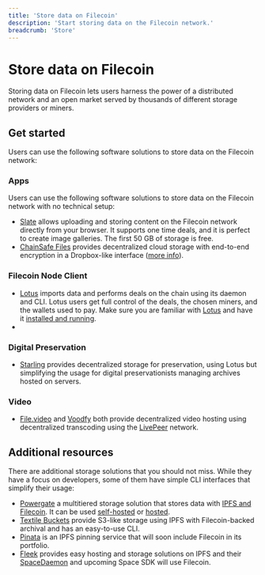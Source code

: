 ```yaml
---
title: 'Store data on Filecoin'
description: 'Start storing data on the Filecoin network.'
breadcrumb: 'Store'
---
```


# Store data on Filecoin

Storing data on Filecoin lets users harness the power of a distributed network and an open market served by thousands of different storage providers or miners.

## Get started

Users can use the following software solutions to store data on the Filecoin network:

### Apps

Users can use the following software solutions to store data on the Filecoin network with no technical setup:

- [Slate](slate.md) allows uploading and storing content on the Filecoin network directly from your browser. It supports one time deals, and it is perfect to create image galleries. The first 50 GB of storage is free.
- [ChainSafe Files](https://files.chainsafe.io/) provides decentralized cloud storage with end-to-end encryption in a Dropbox-like interface ([more info](https://medium.com/chainsafe-systems/introducing-chainsafe-files-3eedabdec922)).

### Filecoin Node Client

- [Lotus](lotus/README.md) imports data and performs deals on the chain using its daemon and CLI. Lotus users get full control of the deals, the chosen miners, and the wallets used to pay. Make sure you are familiar with [Lotus](../get-started/lotus/README.md) and have it [installed and running](../get-started/lotus/installation.md).
- []()

### Digital Preservation

- [Starling](starling.md) provides decentralized storage for preservation, using Lotus but simplifying the usage for digital preservationists managing archives hosted on servers.

### Video

- [File.video](https://file.video/) and [Voodfy](https://beta.voodfy.com/) both provide decentralized video hosting using decentralized transcoding using the [LivePeer](https://livepeer.org/) network.

## Additional resources

There are additional storage solutions that you should not miss. While they have a focus on developers, some of them have simple CLI interfaces that simplify their usage:

- [Powergate](https://github.com/textileio/powergate) a multitiered storage solution that stores data with [IPFS and Filecoin](../about-filecoin/ipfs-and-filecoin.md). It can be used [self-hosted](../build/powergate.md) or [hosted](../build/hosted-powergate.md).
- [Textile Buckets](../build/textile-buckets.md) provide S3-like storage using IPFS with Filecoin-backed archival and has an easy-to-use CLI.
- [Pinata](https://pinata.cloud/) is an IPFS pinning service that will soon include Filecoin in its portfolio.
- [Fleek](https://fleek.co) provides easy hosting and storage solutions on IPFS and their [SpaceDaemon](https://docs.fleek.co/space-daemon/overview/) and upcoming Space SDK will use Filecoin.
